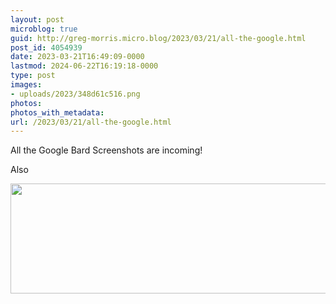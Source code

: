 ```yaml
---
layout: post
microblog: true
guid: http://greg-morris.micro.blog/2023/03/21/all-the-google.html
post_id: 4054939
date: 2023-03-21T16:49:09-0000
lastmod: 2024-06-22T16:19:18-0000
type: post
images:
- uploads/2023/348d61c516.png
photos:
photos_with_metadata:
url: /2023/03/21/all-the-google.html
---
```

All the Google Bard Screenshots are incoming!

Also


<img src="uploads/2023/348d61c516.png" width="600" height="176" alt="">
